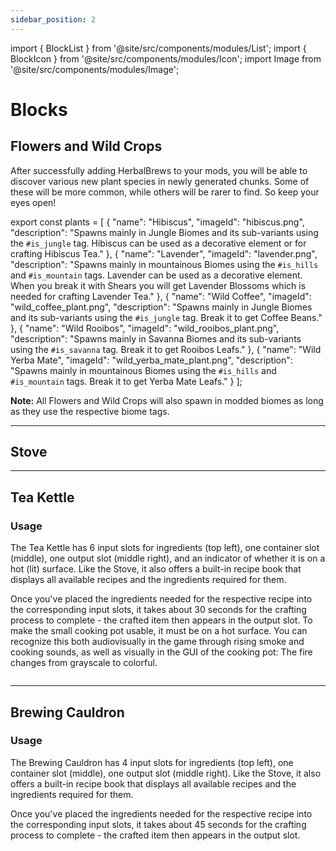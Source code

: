 ```yaml
---
sidebar_position: 2
---
```


import { BlockList } from '@site/src/components/modules/List';
import { BlockIcon } from '@site/src/components/modules/Icon';
import Image from '@site/src/components/modules/Image';


# Blocks

## Flowers and Wild Crops
After successfully adding HerbalBrews to your mods, you will be able to discover various new plant species in newly generated chunks. Some of these will be more common, while others will be rarer to find. So keep your eyes open!

<BlockList modId="herbalbrews" list={plants} />

export const plants = [
{
"name": "Hibiscus",
"imageId": "hibiscus.png",
"description": "Spawns mainly in Jungle Biomes and its sub-variants using the `#is_jungle` tag. Hibiscus can be used as a decorative element or for crafting Hibiscus Tea."
},
{
"name": "Lavender",
"imageId": "lavender.png",
"description": "Spawns mainly in mountainous Biomes using the `#is_hills` and `#is_mountain` tags. Lavender can be used as a decorative element. When you break it with Shears you will get Lavender Blossoms which is needed for crafting Lavender Tea."
},
{
"name": "Wild Coffee",
"imageId": "wild_coffee_plant.png",
"description": "Spawns mainly in Jungle Biomes and its sub-variants using the `#is_jungle` tag. Break it to get Coffee Beans."
},
{
"name": "Wild Rooibos",
"imageId": "wild_rooibos_plant.png",
"description": "Spawns mainly in Savanna Biomes and its sub-variants using the `#is_savanna` tag. Break it to get Rooibos Leafs."
},
{
"name": "Wild Yerba Mate",
"imageId": "wild_yerba_mate_plant.png",
"description": "Spawns mainly in mountainous Biomes using the `#is_hills` and `#is_mountain` tags. Break it to get Yerba Mate Leafs."
}
];

**Note:** All Flowers and Wild Crops will also spawn in modded biomes as long as they use the respective biome tags.

***

## Stove
<BlockIcon modId="herbalbrews" imageId="stove.png" description="Used for heating up your Tea Kettle." pixelated=false />

***

## Tea Kettle
<BlockIcon modId="herbalbrews" imageId="copper_tea_kettle.png" description="The Tea Kettle is your primary crafting station for making Tea and Coffee." />

### Usage
The Tea Kettle has 6 input slots for ingredients (top left), one container slot (middle), one output slot (middle right), and an indicator of whether it is on a hot (lit) surface. Like the Stove, it also offers a built-in recipe book that displays all available recipes and the ingredients required for them.

Once you've placed the ingredients needed for the respective recipe into the corresponding input slots, it takes about 30 seconds for the crafting process to complete - the crafted item then appears in the output slot. To make the small cooking pot usable, it must be on a hot surface. You can recognize this both audiovisually in the game through rising smoke and cooking sounds, as well as visually in the GUI of the cooking pot: The fire changes from grayscale to colorful.

<Image modId="herbalbrews" imageId="tea_kettle_gui.png" align="center" />

***

## Brewing Cauldron
<BlockIcon modId="herbalbrews" imageId="cauldron.png" description="The Brewing Cauldron is your primary crafting station for making Flasks and Potions." />

### Usage
The Brewing Cauldron has 4 input slots for ingredients (top left), one container slot (middle), one output slot (middle right). Like the Stove, it also offers a built-in recipe book that displays all available recipes and the ingredients required for them.

Once you've placed the ingredients needed for the respective recipe into the corresponding input slots, it takes about 45 seconds for the crafting process to complete - the crafted item then appears in the output slot.

<Image modId="herbalbrews" imageId="brewing_cauldron_gui.png" align="center" />
